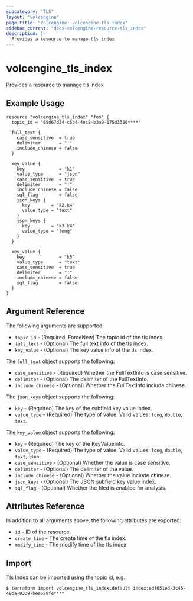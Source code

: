 ```yaml
---
subcategory: "TLS"
layout: "volcengine"
page_title: "Volcengine: volcengine_tls_index"
sidebar_current: "docs-volcengine-resource-tls_index"
description: |-
  Provides a resource to manage tls index
---
```

# volcengine_tls_index
Provides a resource to manage tls index
## Example Usage
```hcl
resource "volcengine_tls_index" "foo" {
  topic_id = "65d67d34-c5b4-4ec8-b3a9-175d3366****"

  full_text {
    case_sensitive  = true
    delimiter       = "!"
    include_chinese = false
  }

  key_value {
    key             = "k1"
    value_type      = "json"
    case_sensitive  = true
    delimiter       = "!"
    include_chinese = false
    sql_flag        = false
    json_keys {
      key        = "k2.k4"
      value_type = "text"
    }
    json_keys {
      key        = "k3.k4"
      value_type = "long"
    }
  }

  key_value {
    key             = "k5"
    value_type      = "text"
    case_sensitive  = true
    delimiter       = "!"
    include_chinese = false
    sql_flag        = false
  }
}
```
## Argument Reference
The following arguments are supported:
* `topic_id` - (Required, ForceNew) The topic id of the tls index.
* `full_text` - (Optional) The full text info of the tls index.
* `key_value` - (Optional) The key value info of the tls index.

The `full_text` object supports the following:

* `case_sensitive` - (Required) Whether the FullTextInfo is case sensitive.
* `delimiter` - (Optional) The delimiter of the FullTextInfo.
* `include_chinese` - (Optional) Whether the FullTextInfo include chinese.

The `json_keys` object supports the following:

* `key` - (Required) The key of the subfield key value index.
* `value_type` - (Required) The type of value. Valid values: `long`, `double`, `text`.

The `key_value` object supports the following:

* `key` - (Required) The key of the KeyValueInfo.
* `value_type` - (Required) The type of value. Valid values: `long`, `double`, `text`, `json`.
* `case_sensitive` - (Optional) Whether the value is case sensitive.
* `delimiter` - (Optional) The delimiter of the value.
* `include_chinese` - (Optional) Whether the value include chinese.
* `json_keys` - (Optional) The JSON subfield key value index.
* `sql_flag` - (Optional) Whether the filed is enabled for analysis.

## Attributes Reference
In addition to all arguments above, the following attributes are exported:
* `id` - ID of the resource.
* `create_time` - The create time of the tls index.
* `modify_time` - The modify time of the tls index.


## Import
Tls Index can be imported using the topic id, e.g.
```
$ terraform import volcengine_tls_index.default index:edf051ed-3c46-49ba-9339-bea628fe****
```

